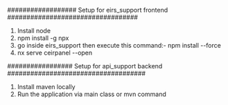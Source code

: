 ################## Setup for eirs_support frontend ##################################
1. Install node
2. npm install -g npx
3. go inside eirs_support then execute this command:- npm install --force
4. nx serve ceirpanel --open

################# Setup for api_support backend ####################################
1. Install maven locally
2. Run the application via main class or mvn command
